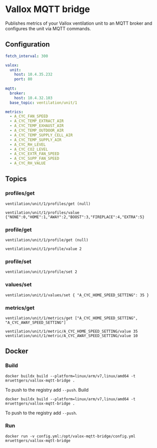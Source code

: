 # Vallox MQTT bridge
Publishes metrics of your Vallox ventilation unit to an MQTT broker and configures the unit via MQTT commands. 

## Configuration

```yaml
fetch_interval: 300

valox:
  unit:
    host: 10.4.35.232
    port: 80
  
mqtt:
  broker:
    host: 10.4.32.103
  base_topic: ventilation/unit/1

metrics:
  - A_CYC_FAN_SPEED
  - A_CYC_TEMP_EXTRACT_AIR
  - A_CYC_TEMP_EXHAUST_AIR
  - A_CYC_TEMP_OUTDOOR_AIR
  - A_CYC_TEMP_SUPPLY_CELL_AIR
  - A_CYC_TEMP_SUPPLY_AIR
  - A_CYC_RH_LEVEL
  - A_CYC_CO2_LEVEL
  - A_CYC_EXTR_FAN_SPEED
  - A_CYC_SUPP_FAN_SPEED
  - A_CYC_RH_VALUE
```

## Topics

### profiles/get
```
ventilation/unit/1/profiles/get (null)  

ventilation/unit/1/profiles/value {"NONE":0,"HOME":1,"AWAY":2,"BOOST":3,"FIREPLACE":4,"EXTRA":5}
```

### profile/get
```
ventilation/unit/1/profile/get (null)  

ventilation/unit/1/profile/value 2
```

### profile/set
```ventilation/unit/1/profile/set 2```

### values/set
```ventilation/unit/1/values/set { "A_CYC_HOME_SPEED_SETTING": 35 }```

### metrics/get
```
ventilation/unit/1/metrics/get ["A_CYC_HOME_SPEED_SETTING", "A_CYC_AWAY_SPEED_SETTING"]  

ventilation/unit/1/metric/A_CYC_HOME_SPEED_SETTING/value 35
ventilation/unit/1/metric/A_CYC_AWAY_SPEED_SETTING/value 10
```

## Docker

### Build

`docker buildx build --platform=linux/arm/v7,linux/amd64 -t mruettgers/vallox-mqtt-bridge .`

To push to the registry add `--push`.
 Build

`docker buildx build --platform=linux/arm/v7,linux/amd64 -t mruettgers/vallox-mqtt-bridge .`

To push to the registry add `--push`.

### Run
`docker run -v config.yml:/opt/valox-mqtt-bridge/config.yml mruettgers/vallox-mqtt-bridge`